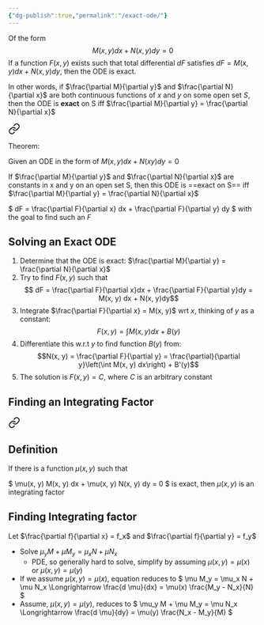 ```yaml
---
{"dg-publish":true,"permalink":"/exact-ode/"}
---
```


Of the form
$$
M(x, y) dx + N(x, y)dy = 0
$$
If a function $F(x, y)$ exists such that total differential $dF$ satisfies
$dF = M(x, y) dx + N(x, y) dy$, then the ODE is exact.

In other words, if $\frac{\partial M}{\partial y}$ and $\frac{\partial N}{\partial x}$ are both continuous functions of $x$ and $y$ on some open set $S$, then the ODE is **exact** on S iff $\frac{\partial M}{\partial y} = \frac{\partial N}{\partial x}$


<div class="transclusion internal-embed is-loaded"><a class="markdown-embed-link" href="/ode-exact-equation-theorem/" aria-label="Open link"><svg xmlns="http://www.w3.org/2000/svg" width="24" height="24" viewBox="0 0 24 24" fill="none" stroke="currentColor" stroke-width="2" stroke-linecap="round" stroke-linejoin="round" class="svg-icon lucide-link"><path d="M10 13a5 5 0 0 0 7.54.54l3-3a5 5 0 0 0-7.07-7.07l-1.72 1.71"></path><path d="M14 11a5 5 0 0 0-7.54-.54l-3 3a5 5 0 0 0 7.07 7.07l1.71-1.71"></path></svg></a><div class="markdown-embed">




Theorem:

Given an ODE in the form of $M(x, y) dx + N(x y) dy = 0$

If $\frac{\partial M}{\partial y}$ and $\frac{\partial N}{\partial x}$ are constants in x and y on an open set S,
then this ODE is ==exact on S== iff $\frac{\partial M}{\partial y} = \frac{\partial N}{\partial x}$

$
dF = \frac{\partial F}{\partial x} dx + \frac{\partial F}{\partial y} dy
$
with the goal to find such an $F$


</div></div>


## Solving an Exact ODE
1. Determine that the ODE is exact: $\frac{\partial M}{\partial y} = \frac{\partial N}{\partial x}$
2. Try to find $F(x, y)$ such that $$ dF = \frac{\partial F}{\partial x}dx + \frac{\partial F}{\partial y}dy = M(x, y) dx + N(x, y)dy$$
3. Integrate $\frac{\partial F}{\partial x} = M(x, y)$ wrt $x$, thinking of $y$ as a constant: $$ F(x, y) = \int M(x, y) dx + B(y)$$
4. Differentiate this w.r.t $y$ to find function $B(y)$ from: $$N(x, y) = \frac{\partial F}{\partial y} = \frac{\partial}{\partial y}\left(\int M(x, y) dx\right) + B'(y)$$
5. The solution is $F(x, y) = C$, where $C$ is an arbitrary constant

## Finding an Integrating Factor

<div class="transclusion internal-embed is-loaded"><a class="markdown-embed-link" href="/integrating-factor-for-second-order-od-es/" aria-label="Open link"><svg xmlns="http://www.w3.org/2000/svg" width="24" height="24" viewBox="0 0 24 24" fill="none" stroke="currentColor" stroke-width="2" stroke-linecap="round" stroke-linejoin="round" class="svg-icon lucide-link"><path d="M10 13a5 5 0 0 0 7.54.54l3-3a5 5 0 0 0-7.07-7.07l-1.72 1.71"></path><path d="M14 11a5 5 0 0 0-7.54-.54l-3 3a5 5 0 0 0 7.07 7.07l1.71-1.71"></path></svg></a><div class="markdown-embed">




## Definition
If there is a function $\mu(x, y)$ such that

$
\mu(x, y) M(x, y) dx + \mu(x, y) N(x, y) dy = 0
$
is exact, then $\mu(x, y)$ is an integrating factor

## Finding Integrating factor

Let $\frac{\partial f}{\partial x} = f_x$ and $\frac{\partial f}{\partial y} = f_y$

- Solve $\mu_y M + \mu M_y = \mu_x N + \mu N_x$
	- PDE, so generally hard to solve, simplify by assuming $\mu(x, y) = \mu(x)$ or $\mu(x, y) = \mu(y)$
- If we assume $\mu(x, y) = \mu(x)$, equation reduces to
$
\mu M_y = \mu_x N + \mu N_x \Longrightarrow \frac{d \mu}{dx} = \mu(x) \frac{M_y - N_x}{N}
$
- Assume, $\mu(x, y) = \mu(y)$, reduces to
$
\mu_y M + \mu M_y = \mu N_x \Longrightarrow \frac{d \mu}{dy} = \mu(y) \frac{N_x - M_y}{M}
$



</div></div>
